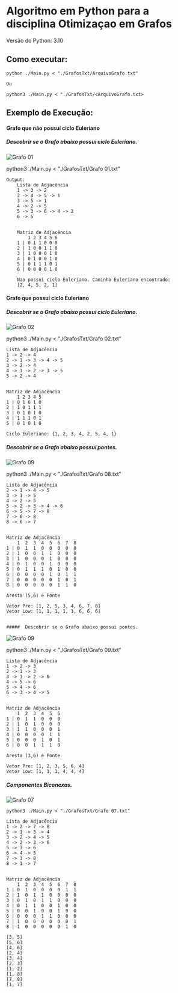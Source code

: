 # Algoritmo em Python para a disciplina Otimizaçao em Grafos
Versão do Python: 3.10

## Como executar:
    
    python ./Main.py < "./GrafosTxt/ArquivoGrafo.txt"

    Ou
    
    python3 ./Main.py < "./GrafosTxt/<ArquivoGrafo.txt>

## Exemplo de Execução:
#### Grafo que não possuí ciclo Euleriano
#####  Descobrir se o Grafo abaixo possui ciclo Euleriano.
![Grafo 01](./GrafosPnG/Grafo%2001.png "Grafo 01")
    
    
 python3 ./Main.py < "./GrafosTxt/Grafo 01.txt"
    
    Output:
        Lista de Adjacência
        1 -> 3 -> 2
        2 -> 4 -> 5 -> 1
        3 -> 5 -> 1
        4 -> 2 -> 5
        5 -> 3 -> 6 -> 4 -> 2
        6 -> 5


        Matriz de Adjacência
            1 2 3 4 5 6
        1 | 0 1 1 0 0 0
        2 | 1 0 0 1 1 0
        3 | 1 0 0 0 1 0
        4 | 0 1 0 0 1 0
        5 | 0 1 1 1 0 1
        6 | 0 0 0 0 1 0

        Nao possui ciclo Euleriano. Caminho Euleriano encontrado:
        [2, 4, 5, 2, 1]

#### Grafo que possuí ciclo Euleriano
#####  Descobrir se o Grafo abaixo possui ciclo Euleriano.

![Grafo 02](./GrafosPnG/Grafo%2002.png "Grafo 02")

python3 ./Main.py < "./GrafosTxt/Grafo 02.txt"

    Lista de Adjacência
    1 -> 2 -> 4
    2 -> 1 -> 3 -> 4 -> 5
    3 -> 2 -> 4
    4 -> 1 -> 2 -> 3 -> 5
    5 -> 2 -> 4


    Matriz de Adjacência
        1 2 3 4 5
    1 | 0 1 0 1 0
    2 | 1 0 1 1 1
    3 | 0 1 0 1 0
    4 | 1 1 1 0 1
    5 | 0 1 0 1 0

    Ciclo Euleriano: {1, 2, 3, 4, 2, 5, 4, 1}

#####  Descobrir se o Grafo abaixo possui pontes.
![Grafo 09](./GrafosPnG/Grafo%2008.png "Grafo 02")

python3 ./Main.py < "./GrafosTxt/Grafo 08.txt"

    Lista de Adjacência
    2 -> 1 -> 4 -> 5
    3 -> 1 -> 5
    4 -> 2 -> 5
    5 -> 2 -> 3 -> 4 -> 6
    6 -> 5 -> 7 -> 8
    7 -> 6 -> 8
    8 -> 6 -> 7


    Matriz de Adjacência
        1  2  3  4  5  6  7  8
    1 | 0  1  1  0  0  0  0  0
    2 | 1  0  0  1  1  0  0  0
    3 | 1  0  0  0  1  0  0  0
    4 | 0  1  0  0  1  0  0  0
    5 | 0  1  1  1  0  1  0  0
    6 | 0  0  0  0  1  0  1  1
    7 | 0  0  0  0  0  1  0  1
    8 | 0  0  0  0  0  1  1  0

    Aresta (5,6) é Ponte

    Vetor Pre: [1, 2, 5, 3, 4, 6, 7, 8]
    Vetor Low: [1, 1, 1, 1, 1, 6, 6, 6]


    #####  Descobrir se o Grafo abaixo possui pontes.
![Grafo 09](./GrafosPnG/Grafo%2009.png "Grafo 02")

python3 ./Main.py < "./GrafosTxt/Grafo 09.txt"


    Lista de Adjacência
    1 -> 2 -> 3
    2 -> 1 -> 3
    3 -> 1 -> 2 -> 6
    4 -> 5 -> 6
    5 -> 4 -> 6
    6 -> 3 -> 4 -> 5


    Matriz de Adjacência
        1  2  3  4  5  6
    1 | 0  1  1  0  0  0
    2 | 1  0  1  0  0  0
    3 | 1  1  0  0  0  1
    4 | 0  0  0  0  1  1
    5 | 0  0  0  1  0  1
    6 | 0  0  1  1  1  0

    Aresta (3,6) é Ponte

    Vetor Pre: [1, 2, 3, 5, 6, 4]
    Vetor Low: [1, 1, 1, 4, 4, 4]

#####  Componentes Biconexas.
![Grafo 07](./GrafosPnG/Grafo%2007.png "Grafo 07")

    python3 ./Main.py < "./GrafosTxt/Grafo 07.txt"

    Lista de Adjacência
    1 -> 2 -> 7 -> 8
    2 -> 1 -> 3 -> 4
    3 -> 2 -> 4 -> 5
    4 -> 2 -> 3 -> 6
    5 -> 3 -> 6
    6 -> 4 -> 5
    7 -> 1 -> 8
    8 -> 1 -> 7


    Matriz de Adjacência
        1  2  3  4  5  6  7  8
    1 | 0  1  0  0  0  0  1  1
    2 | 1  0  1  1  0  0  0  0
    3 | 0  1  0  1  1  0  0  0
    4 | 0  1  1  0  0  1  0  0
    5 | 0  0  1  0  0  1  0  0
    6 | 0  0  0  1  1  0  0  0
    7 | 1  0  0  0  0  0  0  1
    8 | 1  0  0  0  0  0  1  0

    [3, 5]
    [5, 6]
    [4, 6]
    [2, 4]
    [3, 4]
    [2, 3]
    [1, 2]
    [1, 8]
    [7, 8]
    [1, 7]